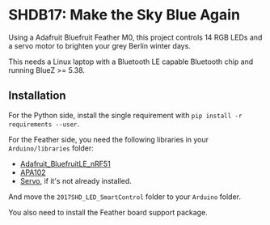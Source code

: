 # SHDB17: Make the Sky Blue Again

Using a Adafruit Bluefruit Feather M0, this project controls 14 RGB LEDs and a servo motor to brighten your grey Berlin winter days.

This needs a Linux laptop with a Bluetooth LE capable Bluetooth chip and running BlueZ >= 5.38.

## Installation

For the Python side, install the single requirement with `pip install -r requirements --user`.

For the Feather side, you need the following libraries in your `Arduino/libraries` folder:

* [Adafruit_BluefruitLE_nRF51](https://github.com/adafruit/Adafruit_Python_BluefruitLE)
* [APA102](https://github.com/pololu/apa102-arduino)
* [Servo](https://github.com/arduino-libraries/Servo), if it's not already installed.

And move the `2017SHD_LED_SmartControl` folder to your `Arduino` folder.

You also need to install the Feather board support package.
